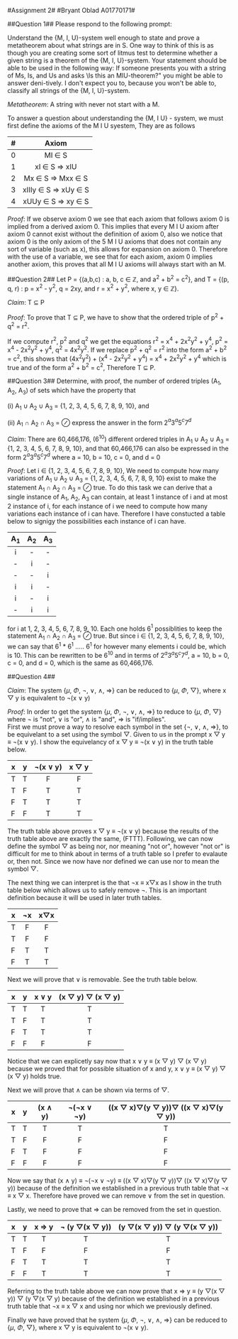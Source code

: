 #Assignment 2#
#Bryant Oblad A01770171#

##Question 1##
Please respond to the following prompt:

Understand the {M, I, U}-system well enough to state and prove a metatheorem about what strings are in S. One way to think of this is as though you are creating some sort of litmus test to determine whether a given string is a theorem of the {M, I, U}-system. Your statement should be able to be used in the following way: If someone presents you with a string of Ms, Is, and Us and asks \Is this an MIU-theorem?" you might be able to answer deni-tively. I don't expect you to, because you won't be able to, classify all strings of the {M, I, U}-system.

_Metatheorem_: A string with never not start with a M.

To answer a question about understanding the {M, I U} - system, we must first define the axioms of the M I U syestem, They are as follows

| # | Axiom |
|:-:|:-:|
| 0 | MI ∈ S |
| 1 | xI ∈ S $\Rightarrow$ xIU |
| 2 | Mx ∈ S $\Rightarrow$ Mxx ∈ S |
| 3 | xIIIy ∈ S $\Rightarrow$ xUy ∈ S |
| 4 | xUUy ∈ S $\Rightarrow$ xy ∈ S |

_Proof_: If we observe axiom 0 we see that each axiom that follows axiom 0 is implied from a derived axiom 0. This implies that every M I U axiom after axiom 0 cannot exist without the definition of axiom 0, also we notice that axiom 0 is the only axiom of the 5 M I U axioms that does not contain any sort of variable (such as x), this allows for expansion on axiom 0. Therefore with the use of a variable, we see that for each axiom, axiom 0 implies another axiom, this proves that all M I U axioms will always start with an M.


##Question 2##
Let P = {(a,b,c) : a, b, c ∈ $\mathbb{Z}$, and a$^2$ + b$^2$ = c$^2$}, and T = {(p, q, r) : p = x$^2$ - y$^2$, q = 2xy, and r = x$^2$ + y$^2$, where x, y ∈ $\mathbb{Z}$}.

_Claim_: T $\subseteq$ P

_Proof_: To prove that T $\subseteq$ P, we have to show that the ordered triple of p$^2$ + q$^2$ = r$^2$. 

If we compute r$^2$, p$^2$ and q$^2$ we get the equations r$^2$ = x$^4$ + 2x$^2$y$^2$ + y$^4$,  p$^2$ = x$^4$ - 2x$^2$y$^2$ + y$^4$, q$^2$ = 4x$^2$y$^2$. If we replace p$^2$ + q$^2$ = r$^2$ into the form a$^2$ + b$^2$ = c$^2$, this shows that (4x$^2$y$^2$) + (x$^4$ - 2x$^2$y$^2$ + y$^4$) = x$^4$ + 2x$^2$y$^2$ + y$^4$ which is true and of the form a$^2$ + b$^2$ = c$^2$, Therefore T $\subseteq$ P. 

##Question 3##
Determine, with proof, the number of ordered triples (A$_1$, A$_2$, A$_3$) of sets which have the property that

(i) A$_1$ $\cup$ A$_2$ $\cup$ A$_3$ = {1, 2, 3, 4, 5, 6, 7, 8, 9, 10}, and

(ii) A$_1$ $\cap$ A$_2$ $\cap$ A$_3$ = $\oslash$
express the answer in the form 2$^a$3$^a$5$^c$7$^d$

_Claim_: There are 60,466,176, (6$^{10}$) different ordered triples in A$_1$ $\cup$ A$_2$ $\cup$ A$_3$ = {1, 2, 3, 4, 5, 6, 7, 8, 9, 10}, and that 60,466,176 can also be expressed in the form 2$^a$3$^a$5$^c$7$^d$ where a = 10, b = 10, c = 0, and d = 0

_Proof_: Let i $\in$ {1, 2, 3, 4, 5, 6, 7, 8, 9, 10}, We need to compute how many variations of A$_1$ $\cup$ A$_2$ $\cup$ A$_3$ = {1, 2, 3, 4, 5, 6, 7, 8, 9, 10} exist to make the statement A$_1$ $\cap$ A$_2$ $\cap$ A$_3$ = $\oslash$ true. To do this task we can derive that a single instance of A$_1$, A$_2$, A$_3$ can contain, at least 1 instance of i and at most 2 instance of i, for each instance of i we need to compute how many variations each instance of i can have. Therefore I have constucted a table below to signigy the possibilities each instance of i can have.

| A$_1$ | A$_2$ | A$_3$ |
|:-----:|:-----:|:-----:|
|   i   |   -   |   -   |
|   -   |   i   |   -   |
|   -   |   -   |   i   |
|   i   |   i   |   -   |
|   i   |   -   |   i   |
|   -   |   i   |   i   |

for i at 1, 2, 3, 4, 5, 6, 7, 8, 9, 10. Each one holds 6$^1$ possiblities to keep the statement A$_1$ $\cap$ A$_2$ $\cap$ A$_3$ = $\oslash$ true. But since i $\in$ {1, 2, 3, 4, 5, 6, 7, 8, 9, 10},
we can say that 6$^1$ * 6$^1$ ..... 6$^1$ for however many elements i could be, which is 10. This can be rewritten to be 6$^{10}$ and in terms of 2$^a$3$^a$5$^c$7$^d$, a = 10, b = 0, c = 0, and d = 0, which is the same as 60,466,176.

##Question 4##

_Claim_: The system {$\mu$, $\Phi$, $\neg$, $\vee$, $\wedge$, $\Rightarrow$} can be reduced to {$\mu$, $\Phi$, $\bigtriangledown$}, where x $\bigtriangledown$ y is equivalent to $\neg$(x $\vee$ y)

_Proof_: In order to get the system {$\mu$, $\Phi$, $\neg$, $\vee$, $\wedge$, $\Rightarrow$} to reduce to {$\mu$, $\Phi$, $\bigtriangledown$} where $\neg$ is "not", $\vee$ is "or", $\wedge$ is "and", $\Rightarrow$ is "if/implies".   
First we must prove a way to resolve each symbol in the set {$\neg$, $\vee$, $\wedge$, $\Rightarrow$}, to be equivelant to a set using the symbol $\bigtriangledown$. Given to us in the prompt x $\bigtriangledown$ y $\equiv$ $\neg$(x $\vee$ y). I show the equivelancy of x $\bigtriangledown$ y $\equiv$ $\neg$(x $\vee$ y) in the truth table below.

| x | y | $\neg$(x $\vee$ y)  |x $\bigtriangledown$ y|
|---|:-:|:-----------------:|:-------------:|
| T | T |         F         |       F       |
| T | F |         T         |       T       |
| F | T |         T         |       T       |
| F | F |         T         |       T       |

The truth table above proves x $\bigtriangledown$ y $\equiv$ $\neg$(x $\vee$ y) because the results of the truth table above are exactly the same, (FTTT). Following, we can now define the symbol $\bigtriangledown$ as being nor, nor meaning "not or", however "not or" is difficult for me to think about in terms of a truth table so I prefer to evalaute or, then not.
Since we now have nor defined we can use nor to mean the symbol $\bigtriangledown$.

The next thing we can interpret is the that $\neg$x $\equiv$ x$\bigtriangledown$x as I show in the truth table below which allows us to safely remove $\neg$. This is an important definition because it will be used in later truth tables.

| x | $\neg$x  |x$\bigtriangledown$x |
|---|:--------:|:-------:|
| T |  F       | F       |
| T |     F    |      F  |
| F |      T   |   T     |
| F |   T      |    T    |

Next we will prove that $\vee$ is removable. See the truth table below.


| x | y | x $\vee$ y  |(x $\bigtriangledown$ y) $\bigtriangledown$ (x $\bigtriangledown$ y)|
|---|:-:|:-----------:|:-------------:|
| T | T |     T       |       T       |
| T | F |     T       |       T       |
| F | T |     T       |       T       |
| F | F |     F       |       F       |

Notice that we can explicetly say now that x $\vee$ y $\equiv$ (x $\bigtriangledown$ y) $\bigtriangledown$ (x $\bigtriangledown$ y) because we proved that for possible situation of x and y,  x $\vee$ y $\equiv$ (x $\bigtriangledown$ y) $\bigtriangledown$ (x $\bigtriangledown$ y) holds true.

Next we will prove that $\wedge$ can be shown via terms of $\bigtriangledown$.

| x | y | (x $\wedge$ y)| $\neg$($\neg$x $\vee$ $\neg$y) |((x $\bigtriangledown$ x)$\bigtriangledown$(y $\bigtriangledown$ y))$\bigtriangledown$ ((x $\bigtriangledown$ x)$\bigtriangledown$(y $\bigtriangledown$ y))|
|---|:-:|:-----------------:|:------------:|:--:|
| T | T |         T         |       T      | T |
| T | F |         F         |       F      | F |
| F | T |         F         |       F      | F |
| F | F |         F         |       F      | F |

Now we say that (x $\wedge$ y) $\equiv$ $\neg$($\neg$x $\vee$ $\neg$y) $\equiv$ ((x $\bigtriangledown$ x)$\bigtriangledown$(y $\bigtriangledown$ y))$\bigtriangledown$ ((x $\bigtriangledown$ x)$\bigtriangledown$(y $\bigtriangledown$ y)) because of the definition we established in a previous truth table that $\neg$x $\equiv$ x $\bigtriangledown$ x. Therefore have proved we can remove $\vee$ from the set in question.

Lastly, we need to prove that $\Rightarrow$ can be removed from the set in question.

| x | y | x $\Rightarrow$ y  | $\neg$ (y $\bigtriangledown$(x $\bigtriangledown$ y))|(y $\bigtriangledown$(x $\bigtriangledown$ y)) $\bigtriangledown$ (y $\bigtriangledown$(x $\bigtriangledown$ y))|
|---|:-:|:-----------:|:-------------:|:---:|
| T | T |     T       |       T       |  T  |
| T | F |     F       |       F       |  F  |
| F | T |     T       |       T       |  T |
| F | F |     T       |       T       | T |

Referring to the truth table above we can now prove that x $\Rightarrow$ y $\equiv$ (y $\bigtriangledown$(x $\bigtriangledown$ y)) $\bigtriangledown$ (y $\bigtriangledown$(x $\bigtriangledown$ y) because of the  definition we established in a previous truth table that $\neg$x $\equiv$ x $\bigtriangledown$ x and using nor which we previously defined.

Finally we have proved that he system {$\mu$, $\Phi$, $\neg$, $\vee$, $\wedge$, $\Rightarrow$} can be reduced to {$\mu$, $\Phi$, $\bigtriangledown$}, where x $\bigtriangledown$ y is equivalent to $\neg$(x $\vee$ y).



